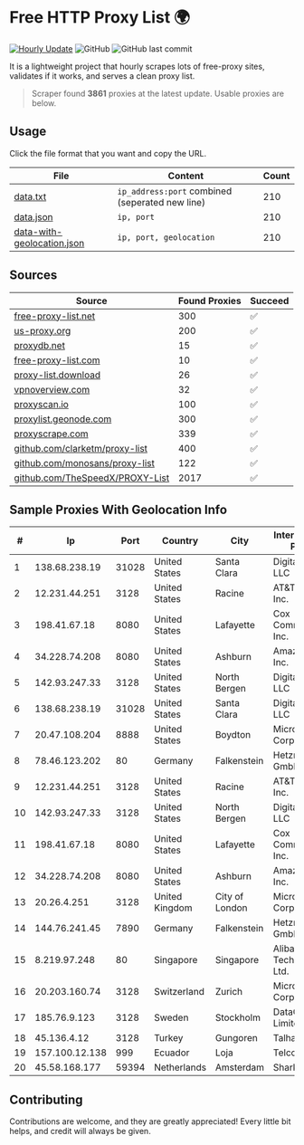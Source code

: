 
# Free HTTP Proxy List 🌍

[![Hourly Update](https://github.com/mertguvencli/http-proxy-list/actions/workflows/main.yml/badge.svg?branch=main)](https://github.com/mertguvencli/http-proxy-list/actions/workflows/main.yml)
![GitHub](https://img.shields.io/github/license/mertguvencli/http-proxy-list)
![GitHub last commit](https://img.shields.io/github/last-commit/mertguvencli/http-proxy-list)

It is a lightweight project that hourly scrapes lots of free-proxy sites, validates if it works, and serves a clean proxy list.


> Scraper found **3861** proxies at the latest update. Usable proxies are below.

## Usage

Click the file format that you want and copy the URL.


|File|Content|Count|
|----|-------|-----|
|[data.txt](https://raw.githubusercontent.com/mertguvencli/http-proxy-list/main/proxy-list/data.txt)|`ip_address:port` combined (seperated new line)|210|
|[data.json](https://raw.githubusercontent.com/mertguvencli/http-proxy-list/main/proxy-list/data.json)|`ip, port`|210|
|[data-with-geolocation.json](https://raw.githubusercontent.com/mertguvencli/http-proxy-list/main/proxy-list/data-with-geolocation.json)|`ip, port, geolocation`|210|

## Sources

|Source|Found Proxies|Succeed|
|------|-------------|-------|
|[free-proxy-list.net](https://free-proxy-list.net)|300|✅|
|[us-proxy.org](https://www.us-proxy.org)|200|✅|
|[proxydb.net](http://proxydb.net)|15|✅|
|[free-proxy-list.com](https://free-proxy-list.com/?page=&port=&type%5B%5D=http&type%5B%5D=https&up_time=0&search=Search)|10|✅|
|[proxy-list.download](https://www.proxy-list.download/HTTP)|26|✅|
|[vpnoverview.com](https://vpnoverview.com/privacy/anonymous-browsing/free-proxy-servers)|32|✅|
|[proxyscan.io](https://www.proxyscan.io)|100|✅|
|[proxylist.geonode.com](https://proxylist.geonode.com/api/proxy-list?limit=300&page=1&sort_by=lastChecked&sort_type=desc&protocols=http,https)|300|✅|
|[proxyscrape.com](https://api.proxyscrape.com/v2/?request=displayproxies&protocol=http&timeout=10000&country=all&ssl=all&anonymity=all)|339|✅|
|[github.com/clarketm/proxy-list](https://raw.githubusercontent.com/clarketm/proxy-list/master/proxy-list-raw.txt)|400|✅|
|[github.com/monosans/proxy-list](https://raw.githubusercontent.com/monosans/proxy-list/main/proxies/http.txt)|122|✅|
|[github.com/TheSpeedX/PROXY-List](https://raw.githubusercontent.com/TheSpeedX/PROXY-List/master/http.txt)|2017|✅|


## Sample Proxies With Geolocation Info

|#|Ip|Port|Country|City|Internet Service Provider|
|-|--|----|-------|----|-------------------------|
|1|138.68.238.19|31028|United States|Santa Clara|DigitalOcean, LLC|
|2|12.231.44.251|3128|United States|Racine|AT&T Services, Inc.|
|3|198.41.67.18|8080|United States|Lafayette|Cox Communications Inc.|
|4|34.228.74.208|8080|United States|Ashburn|Amazon.com, Inc.|
|5|142.93.247.33|3128|United States|North Bergen|DigitalOcean, LLC|
|6|138.68.238.19|31028|United States|Santa Clara|DigitalOcean, LLC|
|7|20.47.108.204|8888|United States|Boydton|Microsoft Corporation|
|8|78.46.123.202|80|Germany|Falkenstein|Hetzner Online GmbH|
|9|12.231.44.251|3128|United States|Racine|AT&T Services, Inc.|
|10|142.93.247.33|3128|United States|North Bergen|DigitalOcean, LLC|
|11|198.41.67.18|8080|United States|Lafayette|Cox Communications Inc.|
|12|34.228.74.208|8080|United States|Ashburn|Amazon.com, Inc.|
|13|20.26.4.251|3128|United Kingdom|City of London|Microsoft Corporation|
|14|144.76.241.45|7890|Germany|Falkenstein|Hetzner Online GmbH|
|15|8.219.97.248|80|Singapore|Singapore|Alibaba (US) Technology Co., Ltd.|
|16|20.203.160.74|3128|Switzerland|Zurich|Microsoft Corporation|
|17|185.76.9.123|3128|Sweden|Stockholm|DataCamp Limited|
|18|45.136.4.12|3128|Turkey|Gungoren|Talha Bogaz|
|19|157.100.12.138|999|Ecuador|Loja|Telconet S.A|
|20|45.58.168.177|59394|Netherlands|Amsterdam|Sharktech|



## Contributing

Contributions are welcome, and they are greatly appreciated! Every
little bit helps, and credit will always be given.

